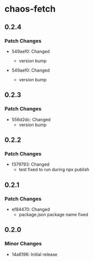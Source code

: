 # chaos-fetch

## 0.2.4

### Patch Changes

- 549aef0: Changed
  - version bump

- 549aef0: Changed
  - version bump

## 0.2.3

### Patch Changes

- 556d2dc: Changed
  - version bump

## 0.2.2

### Patch Changes

- f379793: Changed
  - test fixed to run during npx publish

## 0.2.1

### Patch Changes

- ef84470: Changed
  - package.json package name fixed

## 0.2.0

### Minor Changes

- 14a6196: Initial release
